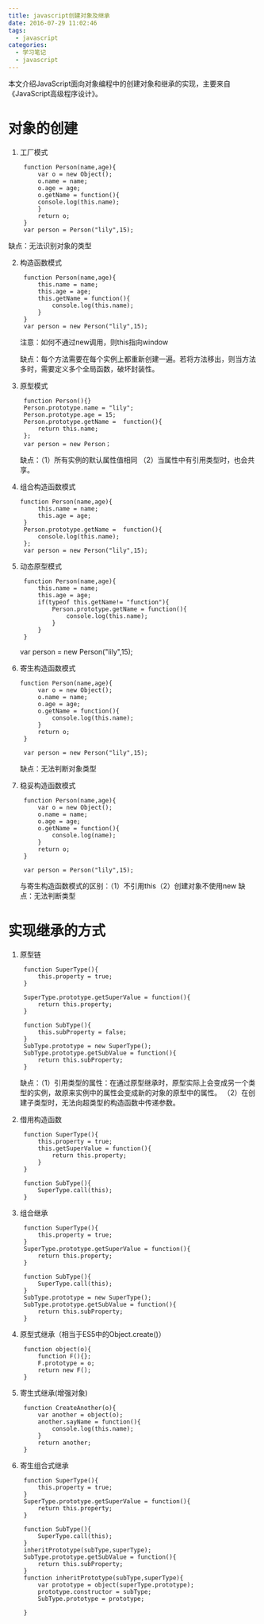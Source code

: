 ```yaml
---
title: javascript创建对象及继承
date: 2016-07-29 11:02:46
tags: 
  - javascript
categories:
  - 学习笔记
  - javascript
---
```

本文介绍JavaScript面向对象编程中的创建对象和继承的实现，主要来自《JavaScript高级程序设计》。
<!-- more -->

# 对象的创建

1. 工厂模式

		function Person(name,age){
			var o = new Object();
			o.name = name;
			o.age = age;
			o.getName = function(){
			console.log(this.name);
			}
			return o;
		}
		var person = Person("lily",15);

 缺点：无法识别对象的类型

2. 构造函数模式

		function Person(name,age){
			this.name = name;
			this.age = age;
			this.getName = function(){
				console.log(this.name);
			}
		}
		var person = new Person("lily",15);

	注意：如何不通过new调用，则this指向window

	缺点：每个方法需要在每个实例上都重新创建一遍。若将方法移出，则当方法多时，需要定义多个全局函数，破坏封装性。

3. 原型模式

		function Person(){}
		Person.prototype.name = "lily";
		Person.prototype.age = 15;
		Person.prototype.getName =  function(){
			return this.name;
		};
		var person = new Person；

	缺点：（1）所有实例的默认属性值相同
	  （2）当属性中有引用类型时，也会共享。

4. 组合构造函数模式

	   function Person(name,age){
			this.name = name;
			this.age = age;
		}
		Person.prototype.getName =  function(){
			console.log(this.name);
		};
		var person = new Person("lily",15);

5. 动态原型模式

		function Person(name,age){
			this.name = name;
			this.age = age;
			if(typeof this.getName!= "function"){
				Person.prototype.getName = function(){
					console.log(this.name);
				}
			}
		}

	var person = new Person("lily",15);

6. 寄生构造函数模式

	   function Person(name,age){
			var o = new Object();
			o.name = name;
			o.age = age;
			o.getName = function(){
				console.log(this.name);
			}
			return o;
		}

		var person = new Person("lily",15);

	缺点：无法判断对象类型

7. 稳妥构造函数模式

		function Person(name,age){
			var o = new Object();
			o.name = name;
			o.age = age;
			o.getName = function(){
				console.log(name);
			}
			return o;
		}

		var person = Person("lily",15);

	与寄生构造函数模式的区别：（1）不引用this（2）创建对象不使用new
	缺点：无法判断类型

# 实现继承的方式

1. 原型链

		function SuperType(){
			this.property = true;
		}

		SuperType.prototype.getSuperValue = function(){
			return this.property;
		}

		function SubType(){
			this.subProperty = false;
		}
		SubType.prototype = new SuperType();
		SubType.prototype.getSubValue = function(){
			return this.subProperty;
		}

	缺点：（1）引用类型的属性：在通过原型继承时，原型实际上会变成另一个类型的实例，故原来实例中的属性会变成新的对象的原型中的属性。
	  （2）在创建子类型时，无法向超类型的构造函数中传递参数。

2. 借用构造函数

		function SuperType(){
			this.property = true;
			this.getSuperValue = function(){
				return this.property;
			}
		}

		function SubType(){
			SuperType.call(this);
		}

3. 组合继承

		function SuperType(){
			this.property = true;
		}
		SuperType.prototype.getSuperValue = function(){
			return this.property;
		}

		function SubType(){
			SuperType.call(this);
		}
		SubType.prototype = new SuperType();
		SubType.prototype.getSubValue = function(){
			return this.subProperty;
		}

4. 原型式继承（相当于ES5中的Object.create()）

	    function object(o){
	    	function F(){};
	    	F.prototype = o;
	    	return new F();
	    }

5. 寄生式继承(增强对象)

		function CreateAnother(o){
			var another = object(o);
			another.sayName = function(){
				console.log(this.name);
			}
			return another;
		}

6. 寄生组合式继承

		function SuperType(){
			this.property = true;
		}
		SuperType.prototype.getSuperValue = function(){
			return this.property;
		}

		function SubType(){
			SuperType.call(this);
		}
		inheritPrototype(subType,superType);
		SubType.prototype.getSubValue = function(){
			return this.subProperty;
		}
		function inheritPrototype(subType,superType){
			var prototype = object(superType.prototype);
			prototype.constructor = subType;
			SubType.prototype = prototype;

		}